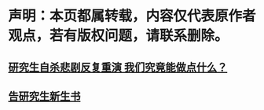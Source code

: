 # 声明：本页都属转载，内容仅代表原作者观点，若有版权问题，请联系删除。

## [研究生自杀悲剧反复重演 我们究竟能做点什么？](https://mp.weixin.qq.com/s/CfubD4zsJqFMGz_aNsJdVA)

## [告研究生新生书](https://mp.weixin.qq.com/s/K-ffihp3UOj9_RfNq9VrCA)
[]()
[]()
[]()
[]()
[]()
[]()
[]()
[]()
[]()
